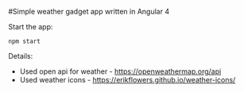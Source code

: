 #Simple weather gadget app written in Angular 4

Start the app:

<code>npm start</code>

Details:
- Used open api for weather - https://openweathermap.org/api
- Used weather icons - https://erikflowers.github.io/weather-icons/

